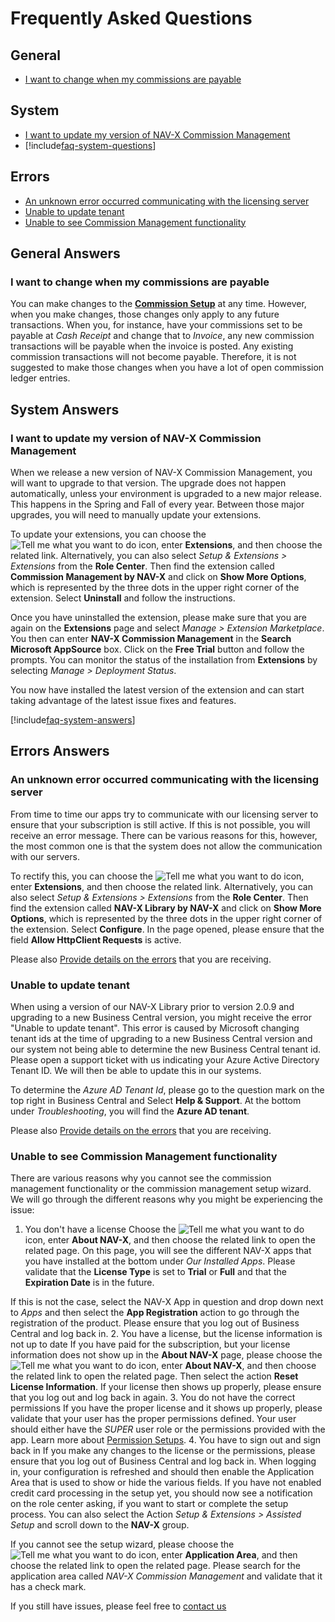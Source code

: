 # Frequently Asked Questions

## General

- [I want to change when my commissions are payable](faq-index.md#i-want-to-change-when-my-commissions-are-payable)

## System

- [I want to update my version of NAV-X Commission Management](faq-index.md#i-want-to-update-my-version-of-nav-x-commission-management)
- [!include[faq-system-questions](../includes/faq-system-questions.md)]

## Errors

- [An unknown error occurred communicating with the licensing server](faq-index.md#an-unknown-error-occurred-communicating-with-the-licensing-server)
- [Unable to update tenant](faq-index.md#unable-to-update-tenant)
- [Unable to see Commission Management functionality](faq-index.md#unable-to-see-commission-management-functionality)

## General Answers

### I want to change when my commissions are payable

You can make changes to the **[Commission Setup](commission-setup.md)** at any time. However, when you make changes, those changes only apply to any future transactions. When you, for instance, have your commissions set to be payable at *Cash Receipt* and change that to *Invoice*, any new commission transactions will be payable when the invoice is posted. Any existing commission transactions will not become payable. Therefore, it is not suggested to make those changes when you have a lot of open commission ledger entries.

## System Answers

### I want to update my version of NAV-X Commission Management

When we release a new version of NAV-X Commission Management, you will want to upgrade to that version. The upgrade does not happen automatically, unless your environment is upgraded to a new major release. This happens in the Spring and Fall of every year. Between those major upgrades, you will need to manually update your extensions.

To update your extensions, you can choose the ![Tell me what you want to do](/images/magnifying-glass.gif) icon, enter **Extensions**, and then choose the related link. Alternatively, you can also select *Setup & Extensions > Extensions* from the **Role Center**. Then find the extension called **Commission Management by NAV-X** and click on **Show More Options**, which is represented by the three dots in the upper right corner of the extension. Select **Uninstall** and follow the instructions.

Once you have uninstalled the extension, please make sure that you are again on the **Extensions** page and select *Manage > Extension Marketplace*. You then can enter **NAV-X Commission Management** in the **Search Microsoft AppSource** box. Click on the **Free Trial** button and follow the prompts. You can monitor the status of the installation from **Extensions** by selecting *Manage > Deployment Status*.

You now have installed the latest version of the extension and can start taking advantage of the latest issue fixes and features.

[!include[faq-system-answers](../includes/faq-system-answers.md)]

## Errors Answers

### An unknown error occurred communicating with the licensing server

From time to time our apps try to communicate with our licensing server to ensure that your subscription is still active. If this is not possible, you will receive an error message. There can be various reasons for this, however, the most common one is that the system does not allow the communication with our servers.

To rectify this, you can choose the ![Tell me what you want to do](/images/magnifying-glass.gif) icon, enter **Extensions**, and then choose the related link. Alternatively, you can also select *Setup & Extensions > Extensions* from the **Role Center**. Then find the extension called **NAV-X Library by NAV-X** and click on **Show More Options**, which is represented by the three dots in the upper right corner of the extension. Select **Configure**. In the page opened, please ensure that the field **Allow HttpClient Requests** is active.

Please also [Provide details on the errors](../how-to-debug-service-errors.md) that you are receiving.

### Unable to update tenant

When using a version of our NAV-X Library prior to version 2.0.9 and upgrading to a new Business Central version, you might receive the error "Unable to update tenant". This error is caused by Microsoft changing tenant ids at the time of upgrading to a new Business Central version and our system not being able to determine the new Business Central tenant id. Please open a support ticket with us indicating your Azure Active Directory Tenant ID. We will then be able to update this in our systems.

To determine the *Azure AD Tenant Id*, please go to the question mark on the top right in Business Central and Select **Help & Support**. At the bottom under *Troubleshooting*, you will find the **Azure AD tenant**.

Please also [Provide details on the errors](../how-to-debug-service-errors.md) that you are receiving.

### Unable to see Commission Management functionality

There are various reasons why you cannot see the commission management functionality or the commission management setup wizard. We will go through the different reasons why you might be experiencing the issue:

1. You don't have a license
 Choose the ![Tell me what you want to do](/images/magnifying-glass.gif) icon, enter **About NAV-X**, and then choose the related link to open the related page. On this page, you will see the different NAV-X apps that you have installed at the bottom under *Our Installed Apps*. Please validate that the **License Type** is set to **Trial** or **Full** and that the **Expiration Date** is in the future.

 If this is not the case, select the NAV-X App in question and drop down next to *Apps* and then select the **App Registration** action to go through the registration of the product. Please ensure that you log out of Business Central and log back in.
2. You have a license, but the license information is not up to date
 If you have paid for the subscription, but your license information does not show up in the **About NAV-X** page, please choose the ![Tell me what you want to do](/images/magnifying-glass.gif) icon, enter **About NAV-X**, and then choose the related link to open the related page. Then select the action **Reset License Information**. If your license then shows up properly, please ensure that you log out and log back in again.
3. You do not have the correct permissions
 If you have the proper license and it shows up properly, please validate that your user has the proper permissions defined. Your user should either have the *SUPER* user role or the permissions provided with the app. Learn more about [Permission Setups](permission-setups.md).
4. You have to sign out and sign back in
 If you make any changes to the license or the permissions, please ensure that you log out of Business Central and log back in. When logging in, your configuration is refreshed and should then enable the Application Area that is used to show or hide the various fields. If you have not enabled credit card processing in the setup yet, you should now see a notification on the role center asking, if you want to start or complete the setup process. You can also select the Action *Setup & Extensions > Assisted Setup* and scroll down to the **NAV-X** group.

 If you cannot see the setup wizard, please choose the ![Tell me what you want to do](/images/magnifying-glass.gif) icon, enter **Application Area**, and then choose the related link to open the related page. Please search for the application area called *NAV-X Commission Management* and validate that it has a check mark.

If you still have issues, please feel free to [contact us](https://nav-x.com/support/)
